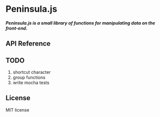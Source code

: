 # Peninsula.js

##### Peninsula.js is a small library of functions for manipulating data on the front-end.

## API Reference

## TODO

1. shortcut character
3. group functions
5. write mocha tests

## License

MIT license